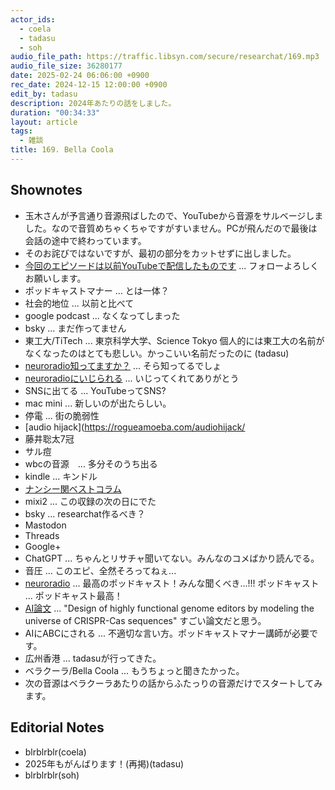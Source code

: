 ```yaml
---
actor_ids:
  - coela
  - tadasu
  - soh
audio_file_path: https://traffic.libsyn.com/secure/researchat/169.mp3 
audio_file_size: 36280177
date: 2025-02-24 06:06:00 +0900
rec_date: 2024-12-15 12:00:00 +0900
edit_by: tadasu
description: 2024年あたりの話をしました。
duration: "00:34:33"
layout: article
tags:
  - 雑談
title: 169. Bella Coola 
---
```


## Shownotes
- 玉木さんが予言通り音源飛ばしたので、YouTubeから音源をサルベージしました。なので音質めちゃくちゃですがすいません。PCが飛んだので最後は会話の途中で終わっています。
- そのお詫びではないですが、最初の部分をカットせずに出しました。
- [今回のエピソードは以前YouTubeで配信したものです](https://www.youtube.com/channel/UC2bDx3CfYJwqBKQHF-9j3FA) ... フォローよろしくお願いします。
- ポッドキャストマナー ... とは一体？
- 社会的地位 ... 以前と比べて
- google podcast ... なくなってしまった
- bsky ... まだ作ってません
- 東工大/TiTech ... 東京科学大学、Science Tokyo 個人的には東工大の名前がなくなったのはとても悲しい。かっこいい名前だったのに (tadasu)
- [neuroradio知ってますか？](https://x.com/researchat_fm/status/1862583128792912343) ... そら知ってるでしょ
- [neuroradioにいじられる](https://x.com/NeuroRadio_/status/1868397543039865314) ... いじってくれてありがとう 
- SNSに出てる ... YouTubeってSNS?
- mac mini ... 新しいのが出たらしい。
- 停電 ... 街の脆弱性
- [audio hijack](https://rogueamoeba.com/audiohijack/
- 藤井聡太7冠
- サル痘
- wbcの音源　... 多分そのうち出る
- kindle ... キンドル
- [ナンシー関ベストコラム](https://www.amazon.co.jp/dp/4022614188/?tag=researchatf04-22)
- mixi2 ... この収録の次の日にでた
- bsky ... researchat作るべき？
- Mastodon
- Threads
- Google+
- ChatGPT ... ちゃんとリサチャ聞いてない。みんなのコメばかり読んでる。
- 音圧 ... このエピ、全然そろってねぇ...
- [neuroradio](https://neuroradio.tokyo/) ... 最高のポッドキャスト！みんな聞くべき...!!!
ポッドキャスト ... ポッドキャスト最高！
- [AI論文](https://www.biorxiv.org/content/10.1101/2024.04.22.590591v1) ... "Design of highly functional genome editors by modeling the universe of CRISPR-Cas sequences" すごい論文だと思う。
- AIにABCにされる ... 不適切な言い方。ポッドキャストマナー講師が必要です。
- 広州香港 ... tadasuが行ってきた。
- ベラクーラ/Bella Coola ... もうちょっと聞きたかった。
- 次の音源はベラクーラあたりの話からふたっりの音源だけでスタートしてみます。

## Editorial Notes
- blrblrblr(coela)
- 2025年もがんばります！(再掲)(tadasu)
- blrblrblr(soh)
